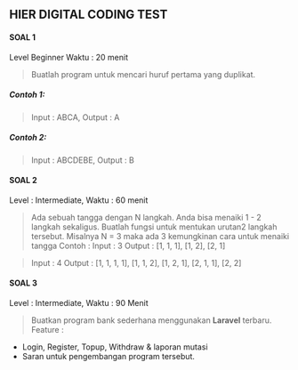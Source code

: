 ## HIER DIGITAL CODING TEST

#### SOAL 1
Level Beginner
Waktu : 20 menit

> Buatlah program untuk mencari huruf pertama yang duplikat. 

##### Contoh 1: 

> Input : ABCA, Output : A

##### Contoh 2:

> Input : ABCDEBE, Output : B


#### SOAL 2
Level : Intermediate,
Waktu : 60 menit

> Ada sebuah tangga dengan N langkah. Anda bisa menaiki 1 - 2 langkah sekaligus.  Buatlah fungsi untuk mentukan urutan2 langkah tersebut. 
Misalnya N = 3 maka ada 3 kemungkinan cara untuk menaiki tangga
Contoh : 
Input : 3
Output : [1, 1, 1], [1, 2], [2, 1]

> Input : 4
Output : [1, 1, 1, 1], [1, 1, 2], [1, 2, 1], [2, 1, 1], [2, 2]


#### SOAL 3
Level : Intermediate,
Waktu : 90 Menit

> Buatkan program bank sederhana menggunakan **Laravel** terbaru. Feature  :
- Login, Register, Topup,  Withdraw & laporan mutasi
- Saran untuk pengembangan program tersebut.



